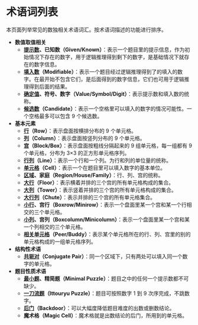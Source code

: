# 术语词列表

本页面列举常见的数独相关术语词汇。按术语词描述的功能进行排序。

* **数值取值相关**
  * **[提示数](given)、已知数（Given/Known）**：表示一个题目里的提示信息，作为初始情况下存在的数字，用于逻辑推理得到剩下的数字，是基础情况下就存在的数字信息。
  * **[填入数](modifiable)（Modifiable）**：表示一个题目经过逻辑推理得到了的填入的数字。在最开始不包含它们，是后面得到的数字信息，它们也可用于逻辑推理得到后面的结果。
  * **[确定值](value)、符号、数字（Value/Symbol/Digit）**：表示提示数和填入数的统称。
  * **[候选数](candidate)（Candidate）**：表示一个空格里可以填入的数字的情况可能性。一个空格最多可以包含 9 个候选数。
* **基本元素**
  * **[行](row)（Row）**：表示盘面按横排分布的 9 个单元格。
  * **[列](column)（Column）**：表示盘面按竖列分布的 9 个单元格。
  * **[宫](block)（Block/Box）**：表示盘面按粗线分隔起来的 9 组单元格，每一组都有 9 个单元格，分布为 3×3 的正方形单元格序列。
  * **[行列](line)（Line）**：表示一个行和一个列。为行和列的单位量的统称。
  * **[单元格](cell)（Cell）**：表示一个在题目里可以填入数字的基本单位。
  * **[区域](house)、家庭（Region/House/Family）**：行、列、宫的统称。
  * **[大行](floor)（Floor）**：表示横着并排的三个宫的所有单元格构成的集合。
  * **[大列](tower)（Tower）**：表示竖着并排的三个宫的所有单元格构成的集合。
  * **[大行列](chute)（Chute）**：表示并排的三个宫的所有单元格集合。
  * **[小行](boxrow)、宫行（Boxrow/Minirow）**：表示一个盘面里某一个宫和某一个行相交的三个单元格。
  * **[小列](boxcolumn)、宫列（Boxcolumn/Minicolumn）**：表示一个盘面里某一个宫和某一个列相交的三个单元格。
  * **[相关单元格](peer)（Peer/Buddy）**：表示某个单元格所在的行、列、宫里的别的单元格构成的一组单元格序列。
* **结构性术语**
  * **[共轭对](conjugate-pair)（Conjugate Pair）**：同一个区域下，只有两处可以填入同一个数字的单元格。
* **题目性质术语**
  * **[最小题](minimal-puzzle)、精简题（Minimal Puzzle）**：题目之中的任何一个提示数都不可缺少。
  * **[一刀流题](ittouryu-puzzle)（Ittouryu Puzzle）**：题目可按照数字 1 到 9 次序完成，不跳数字。
  * **[后门](backdoor)（Backdoor）**：可以大幅度降低题目难度的出数或删数结论。
  * **魔术格（Magic Cell）**：魔术格就是出数结论的后门，所用到的单元格。


